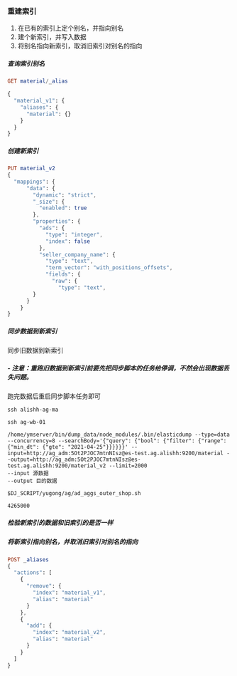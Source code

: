 ### 重建索引
1. 在已有的索引上定个别名，并指向别名
2. 建个新索引，并写入数据
3. 将别名指向新索引，取消旧索引对别名的指向

##### 查询索引别名

````elm
GET material/_alias

{
  "material_v1": {
    "aliases": {
      "material": {}
    }
  }
}
````

##### 创建新索引
````elm
PUT material_v2
{
  "mappings": {
      "data": {
        "dynamic": "strict",
        "_size": {
          "enabled": true
        },
        "properties": {
          "ads": {
            "type": "integer",
            "index": false
          },
          "seller_company_name": {
            "type": "text",
            "term_vector": "with_positions_offsets",
            "fields": {
              "raw": {
                "type": "text",
        }
      }
    }
}

````
##### 同步数据到新索引
同步旧数据到新索引



##### - 注意：重跑旧数据到新索引前要先把同步脚本的任务给停调，不然会出现数据丢失问题。

跑完数据后重启同步脚本任务即可

````shell
ssh alishh-ag-ma 

ssh ag-wb-01

/home/ymserver/bin/dump_data/node_modules/.bin/elasticdump --type=data --concurrency=8 --searchBody='{"query": {"bool": {"filter": {"range": {"min_dt": {"gte": "2021-04-25"}}}}}}' --input=http://ag_adm:5Ot2PJOC7mtnNIsz@es-test.ag.alishh:9200/material --output=http://ag_adm:5Ot2PJOC7mtnNIsz@es-test.ag.alishh:9200/material_v2 --limit=2000
--input 源数据
--output 目的数据

$DJ_SCRIPT/yugong/ag/ad_aggs_outer_shop.sh

4265000
````
#####  检验新索引的数据和旧索引的是否一样

##### 将新索引指向别名，并取消旧索引对别名的指向
````elm
POST _aliases
{
  "actions": [
    {
      "remove": {
        "index": "material_v1",
        "alias": "material"
      }
    },
    {
      "add": {
        "index": "material_v2",
        "alias": "material"
      }
    }
  ]
}
````


